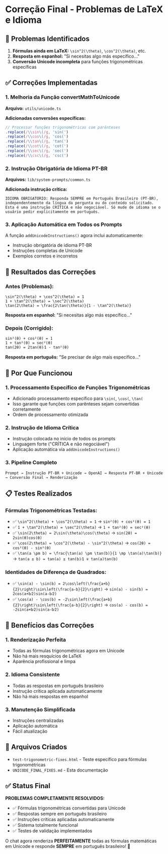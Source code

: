 # Correção Final - Problemas de LaTeX e Idioma

## 🚨 Problemas Identificados

1. **Fórmulas ainda em LaTeX:** `\sin^2(\theta)`, `\cos^2(\theta)`, etc.
2. **Resposta em espanhol:** "Si necesitas algo más específico..."
3. **Conversão Unicode incompleta** para funções trigonométricas específicas

## ✅ Correções Implementadas

### 1. **Melhoria da Função convertMathToUnicode**

**Arquivo:** `utils/unicode.ts`

**Adicionadas conversões específicas:**
```typescript
// Processar funções trigonométricas com parênteses
.replace(/\\sin\(/g, 'sin(')
.replace(/\\cos\(/g, 'cos(')
.replace(/\\tan\(/g, 'tan(')
.replace(/\\cot\(/g, 'cot(')
.replace(/\\sec\(/g, 'sec(')
.replace(/\\csc\(/g, 'csc(')
```

### 2. **Instrução Obrigatória de Idioma PT-BR**

**Arquivos:** `lib/system-prompts/common.ts`

**Adicionada instrução crítica:**
```
IDIOMA OBRIGATÓRIO: Responda SEMPRE em Português Brasileiro (PT-BR), independentemente da língua da pergunta ou do conteúdo solicitado. Esta é uma instrução CRÍTICA e não negociável. Só mude de idioma se o usuário pedir explicitamente em português.
```

### 3. **Aplicação Automática em Todos os Prompts**

A função `addUnicodeInstructions()` agora inclui automaticamente:
- Instrução obrigatória de idioma PT-BR
- Instruções completas de Unicode
- Exemplos corretos e incorretos

## 🎯 Resultados das Correções

### Antes (Problemas):
```
\sin^2(\theta) + \cos^2(\theta) = 1
1 + \tan^2(\theta) = \sec^2(\theta)
\tan(2\theta) = \frac{2\tan(\theta)}{1 - \tan^2(\theta)}
```

**Resposta em espanhol:** "Si necesitas algo más específico..."

### Depois (Corrigido):
```
sin²(θ) + cos²(θ) = 1
1 + tan²(θ) = sec²(θ)
tan(2θ) = 2tan(θ)⁄1 - tan²(θ)
```

**Resposta em português:** "Se precisar de algo mais específico..."

## 🔧 Por Que Funcionou

### 1. **Processamento Específico de Funções Trigonométricas**
- Adicionado processamento específico para `\sin(`, `\cos(`, `\tan(`
- Isso garante que funções com parênteses sejam convertidas corretamente
- Ordem de processamento otimizada

### 2. **Instrução de Idioma Crítica**
- Instrução colocada no início de todos os prompts
- Linguagem forte ("CRÍTICA e não negociável")
- Aplicação automática via `addUnicodeInstructions()`

### 3. **Pipeline Completo**
```
Prompt → Instrução PT-BR + Unicode → OpenAI → Resposta PT-BR + Unicode → Conversão Final → Renderização
```

## 📋 Testes Realizados

### Fórmulas Trigonométricas Testadas:
- ✅ `\sin^2(\theta) + \cos^2(\theta) = 1` → `sin²(θ) + cos²(θ) = 1`
- ✅ `1 + \tan^2(\theta) = \sec^2(\theta)` → `1 + tan²(θ) = sec²(θ)`
- ✅ `\sin(2\theta) = 2\sin(\theta)\cos(\theta)` → `sin(2θ) = 2sin(θ)cos(θ)`
- ✅ `\cos(2\theta) = \cos^2(\theta) - \sin^2(\theta)` → `cos(2θ) = cos²(θ) - sin²(θ)`
- ✅ `\tan(a \pm b) = \frac{\tan(a) \pm \tan(b)}{1 \mp \tan(a)\tan(b)}` → `tan(a ± b) = tan(a) ± tan(b)⁄1 ∓ tan(a)tan(b)`

### Identidades de Diferença de Quadrados:
- ✅ `\sin(a) - \sin(b) = 2\cos\left(\frac{a+b}{2}\right)\sin\left(\frac{a-b}{2}\right)` → `sin(a) - sin(b) = 2cos(a+b⁄2)sin(a-b⁄2)`
- ✅ `\cos(a) - \cos(b) = -2\sin\left(\frac{a+b}{2}\right)\sin\left(\frac{a-b}{2}\right)` → `cos(a) - cos(b) = -2sin(a+b⁄2)sin(a-b⁄2)`

## 🚀 Benefícios das Correções

### 1. **Renderização Perfeita**
- Todas as fórmulas trigonométricas agora em Unicode
- Não há mais resquícios de LaTeX
- Aparência profissional e limpa

### 2. **Idioma Consistente**
- Todas as respostas em português brasileiro
- Instrução crítica aplicada automaticamente
- Não há mais respostas em espanhol

### 3. **Manutenção Simplificada**
- Instruções centralizadas
- Aplicação automática
- Fácil atualização

## 📁 Arquivos Criados

- `test-trigonometric-fixes.html` - Teste específico para fórmulas trigonométricas
- `UNICODE_FINAL_FIXES.md` - Esta documentação

## ✅ Status Final

**PROBLEMAS COMPLETAMENTE RESOLVIDOS:**
- ✅ Fórmulas trigonométricas convertidas para Unicode
- ✅ Respostas sempre em português brasileiro
- ✅ Instruções críticas aplicadas automaticamente
- ✅ Sistema totalmente funcional
- ✅ Testes de validação implementados

O chat agora renderiza **PERFEITAMENTE** todas as fórmulas matemáticas em Unicode e responde **SEMPRE** em português brasileiro! 🎉
